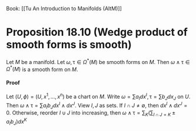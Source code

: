 Book: [[Tu An Introduction to Manifolds (AItM)]]
# Proposition 18.10 (Wedge product of smooth forms is smooth)
Let $M$ be a manifold.
Let $\omega,\uptau\in \Omega ^*(M)$ be smooth forms on $M$.
Then $\omega \wedge\uptau\in \Omega ^*(M)$ is a smooth form on $M$.
#### Proof
Let $(U,\phi)=(U,x^{1},\dots,x^{n})$ be a chart on $M$.
Write $\omega=\sum a_{I}dx^{I},\uptau=\sum b_{J}dx_{J}$ on $U$.
Then $\omega \wedge\uptau=\sum a_{I}b_{J}dx^{I}\wedge dx^{J}$.
View $I,J$ as sets.
If $I\cap J\neq \emptyset$, then $dx^{I}\wedge dx^{J}=0$.
Otherwise, reorder $I\cup J$ into increasing, then $\displaystyle \omega \wedge\uptau=\sum_{K}\left( \sum_{I\cap J=K}\pm a_{I}b_{J} \right)dx^{K}$
